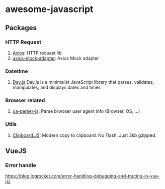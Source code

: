 # awesome-javascript

## Packages

### HTTP Request

1. [Axios](https://github.com/axios/axios): HTTP request lib
2. [axios-mock-adapter](https://github.com/ctimmerm/axios-mock-adapter): Axios Mock adapter

### Datetime

1. [Day.js](https://github.com/iamkun/dayjs) Day.js is a minimalist JavaScript library that parses, validates, manipulates, and displays dates and times

### Browser related

1. [ua-parser-js](https://github.com/faisalman/ua-parser-js): Parse brwoser user agent info (Browser, OS, ...)

### Utils

1. [Clipboard.JS](https://github.com/zenorocha/clipboard.js): Modern copy to clipboard. No Flash. Just 3kb gzipped.

## VueJS


### Error handle

https://blog.logrocket.com/error-handling-debugging-and-tracing-in-vue-js/
